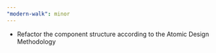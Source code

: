 ```yaml
---
"modern-walk": minor
---
```


- Refactor the component structure according to the Atomic Design Methodology

